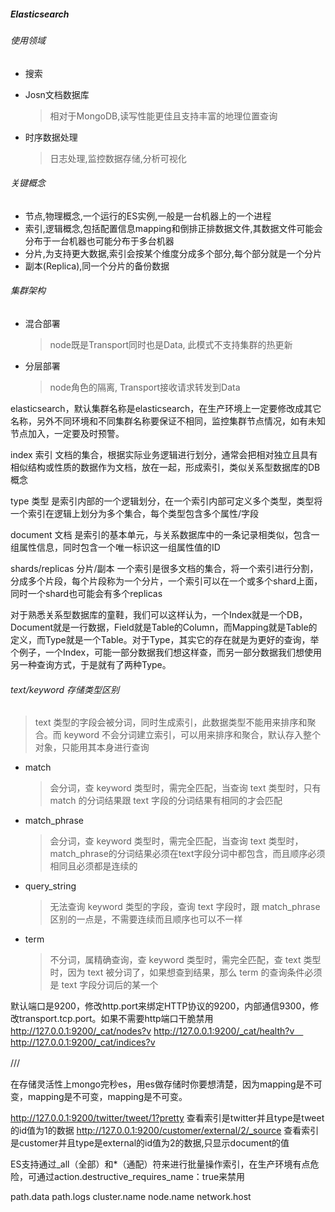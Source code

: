 ##### Elasticsearch

###### 使用领域

* 搜索

* Josn文档数据库

  > 相对于MongoDB,读写性能更佳且支持丰富的地理位置查询

* 时序数据处理

  > 日志处理,监控数据存储,分析可视化

###### 关键概念

* 节点,物理概念,一个运行的ES实例,一般是一台机器上的一个进程 
* 索引,逻辑概念,包括配置信息mapping和倒排正排数据文件,其数据文件可能会分布于一台机器也可能分布于多台机器 
* 分片,为支持更大数据,索引会按某个维度分成多个部分,每个部分就是一个分片
* 副本(Replica),同一个分片的备份数据 

###### 集群架构

* 混合部署

  > node既是Transport同时也是Data, 此模式不支持集群的热更新

* 分层部署

  > node角色的隔离, Transport接收请求转发到Data 


elasticsearch，默认集群名称是elasticsearch，在生产环境上一定要修改成其它名称，另外不同环境和不同集群名称要保证不相同，监控集群节点情况，如有未知节点加入，一定要及时预警。

index 索引
文档的集合，根据实际业务逻辑进行划分，通常会把相对独立且具有相似结构或性质的数据作为文档，放在一起，形成索引，类似关系型数据库的DB概念

type 类型
是索引内部的一个逻辑划分，在一个索引内部可定义多个类型，类型将一个索引在逻辑上划分为多个集合，每个类型包含多个属性/字段 

document 文档
是索引的基本单元，与关系数据库中的一条记录相类似，包含一组属性信息，同时包含一个唯一标识这一组属性值的ID

shards/replicas 分片/副本 
一个索引是很多文档的集合，将一个索引进行分割，分成多个片段，每个片段称为一个分片，一个索引可以在一个或多个shard上面，同时一个shard也可能会有多个replicas 

对于熟悉关系型数据库的童鞋，我们可以这样认为，一个Index就是一个DB，Document就是一行数据，Field就是Table的Column，而Mapping就是Table的定义，而Type就是一个Table。对于Type，其实它的存在就是为更好的查询，举个例子，一个Index，可能一部分数据我们想这样查，而另一部分数据我们想使用另一种查询方式，于是就有了两种Type。

###### text/keyword 存储类型区别

> text 类型的字段会被分词，同时生成索引，此数据类型不能用来排序和聚合。而 keyword 不会分词建立索引，可以用来排序和聚合，默认存入整个对象，只能用其本身进行查询

- match

  > 会分词，查 keyword 类型时，需完全匹配，当查询 text 类型时，只有 match 的分词结果跟 text 字段的分词结果有相同的才会匹配 

- match_phrase

  > 会分词，查 keyword 类型时，需完全匹配，当查询 text 类型时，match_phrase的分词结果必须在text字段分词中都包含，而且顺序必须相同且必须都是连续的

- query_string

  > 无法查询 keyword 类型的字段，查询 text 字段时，跟 match_phrase 区别的一点是，不需要连续而且顺序也可以不一样 

- term

  > 不分词，属精确查询，查 keyword 类型时，需完全匹配，查 text 类型时，因为 text 被分词了，如果想查到结果，那么 term 的查询条件必须是 text 字段分词后的某一个  


默认端口是9200，修改http.port来绑定HTTP协议的9200，内部通信9300，修改transport.tcp.port。如果不需要http端口干脆禁用
http://127.0.0.1:9200/_cat/nodes?v
http://127.0.0.1:9200/_cat/health?v　
http://127.0.0.1:9200/_cat/indices?v

<REST Verb> /<Index>/<Type>/<ID>　

在存储灵活性上mongo完秒es，用es做存储时你要想清楚，因为mapping是不可变，mapping是不可变，mapping是不可变。

http://127.0.0.1:9200/twitter/tweet/1?pretty  查看索引是twitter并且type是tweet的id值为1的数据
http://127.0.0.1:9200/customer/external/2/_source 查看索引是customer并且type是external的id值为2的数据,只显示document的值 

ES支持通过_all（全部）和*（通配）符来进行批量操作索引，在生产环境有点危险，可通过action.destructive_requires_name：true来禁用

path.data
path.logs
cluster.name
node.name
network.host 



